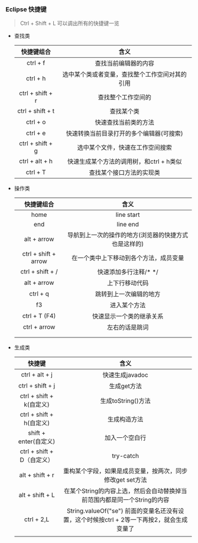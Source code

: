 ### Eclipse 快捷键

> Ctrl + Shift + L 可以调出所有的快捷键一览

- 查找类

  |      快捷键组合       |            含义            |
  | :--------------: | :----------------------: |
  |     ctrl + f     |        查找当前编辑器的内容        |
  |     ctrl + h     | 选中某个类或者变量，查找整个工作空间对其的引用  |
  | ctrl + shift + r |        查找整个工作空间的         |
  | ctrl + shift + t |          查找某个类           |
  |     ctrl + o     |        快速查找当前类的方法        |
  |     ctrl + e     |  快速转换当前目录打开的多个编辑器(可搜索)   |
  | ctrl + shift + g |     选中某个文件，快速在工作空间搜索     |
  |  ctrl + alt + h  | 快速生成某个方法的调用树，和ctrl + h类似 |
  | ctrl + T|查找某个接口方法的实现类|



- 操作类

  |        快捷键组合         |             含义              |
  | :------------------: | :-------------------------: |
  |         home         |         line start          |
  |         end          |          line end           |
  |     alt + arrow      | 导航到上一次的操作的地方(浏览器的快捷方式也是这样的) |
  | ctrl + shift + arrow |     在一个类中上下移动到各个方法，成员变量     |
  |   ctrl + shift + /   |        快速添加多行注释/* */        |
  |     alt + arrow      |           上下行移动代码           |
  |       ctrl + q       |         跳转到上一次编辑的地方         |
  |          f3          |           进入某个方法            |
  |    ctrl + T (F4)     |        快速显示一个类的继承关系         |
  |     ctrl + arrow     |           左右的话是跳词           |
  |                      |                             |
  |                      |                             |



- 生成类

  |          快捷键          |                    含义                    |
  | :-------------------: | :--------------------------------------: |
  |    ctrl + alt + j     |               快速生成javadoc                |
  |   ctrl + shift + j    |                 生成get方法                  |
  | ctrl + shift + k(自定义) |              生成toString()方法              |
  | ctrl + shift + h(自定义) |                  生成构造方法                  |
  |  shift + enter(自定义)   |                 加入一个空白行                  |
  | ctrl + shift + D（自定义） |                try-catch                 |
  |    alt + shift + r    |     重构某个字段，如果是成员变量，按两次，同步修改get set方法     |
  |    alt + shift + L    | 在某个String的内容上选，然后会自动替换掉当前范围内都是同一个String的内容 |
  |      ctrl + 2,L       | String.valueOf("se") 前面的变量名还没有设置，这个时候按ctrl + 2等一下再按2，就会生成变量了 |
  |                       |                                          |
